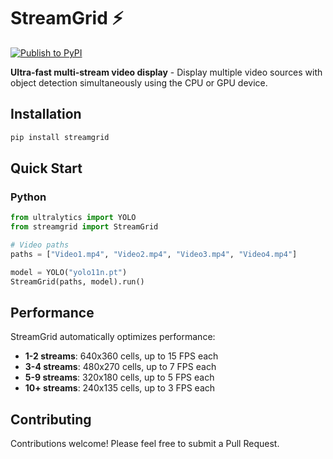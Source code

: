 # StreamGrid ⚡

[![Publish to PyPI](https://github.com/RizwanMunawar/streamgrid/actions/workflows/publish.yml/badge.svg)](https://github.com/RizwanMunawar/streamgrid/actions/workflows/publish.yml)


**Ultra-fast multi-stream video display** - Display multiple video sources with object detection simultaneously using the CPU 
or GPU device.

## Installation

```bash
pip install streamgrid
```

## Quick Start

### Python

```python
from ultralytics import YOLO
from streamgrid import StreamGrid

# Video paths
paths = ["Video1.mp4", "Video2.mp4", "Video3.mp4", "Video4.mp4"]

model = YOLO("yolo11n.pt")
StreamGrid(paths, model).run()

```

## Performance

StreamGrid automatically optimizes performance:

- **1-2 streams**: 640x360 cells, up to 15 FPS each
- **3-4 streams**: 480x270 cells, up to 7 FPS each  
- **5-9 streams**: 320x180 cells, up to 5 FPS each
- **10+ streams**: 240x135 cells, up to 3 FPS each

## Contributing

Contributions welcome! Please feel free to submit a Pull Request.
